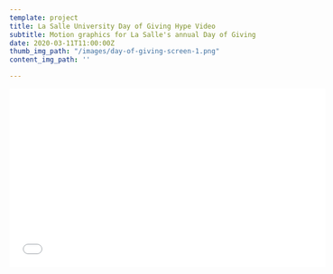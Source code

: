 ```yaml
---
template: project
title: La Salle University Day of Giving Hype Video
subtitle: Motion graphics for La Salle's annual Day of Giving
date: 2020-03-11T11:00:00Z
thumb_img_path: "/images/day-of-giving-screen-1.png"
content_img_path: ''

---
```

<iframe width="560" height="315" src="[https://www.youtube.com/embed/5d3sLH5Aeaw](https://www.youtube.com/embed/5d3sLH5Aeaw "https://www.youtube.com/embed/5d3sLH5Aeaw")" frameborder="0" allow="accelerometer; autoplay; encrypted-media; gyroscope; picture-in-picture" allowfullscreen></iframe>